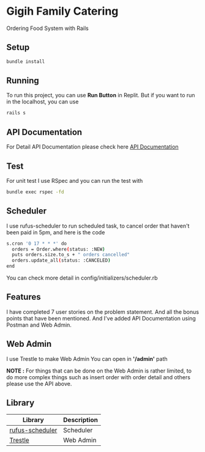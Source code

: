 # Gigih Family Catering

Ordering Food System with Rails

## Setup

```sh
bundle install
```

## Running

To run this project, you can use **Run Button** in Replit.
But if you want to run in the localhost, you can use

```sh
rails s
```

## API Documentation

For Detail API Documentation please check here
[API Documentation](documenter.getpostman.com/view/12824474/Uyr7HeEE)

## Test

For unit test I use RSpec and you can run the test with

```sh
bundle exec rspec -fd
```

## Scheduler

I use rufus-scheduler to run scheduled task, to cancel order that haven't been paid in 5pm, and here is the code

```sh
s.cron '0 17 * * *' do
  orders = Order.where(status: :NEW)
  puts orders.size.to_s + " orders cancelled"
  orders.update_all(status: :CANCELED)
end
```

You can check more detail in config/initializers/scheduler.rb

## Features

I have completed 7 user stories on the problem statement. And all the bonus points that have been mentioned. And I've added API Documentation using Postman and Web Admin.

## Web Admin

I use Trestle to make Web Admin
You can open in **'/admin'** path

**NOTE :** For things that can be done on the Web Admin is rather limited, to do more complex things such as insert order with order detail and others please use the API above.

## Library

| Library                                                 | Description |
| ------------------------------------------------------- | --------- |
| [rufus-scheduler](github.com/jmettraux/rufus-scheduler) | Scheduler |
| [Trestle](https://github.com/TrestleAdmin/trestle)      | Web Admin |
